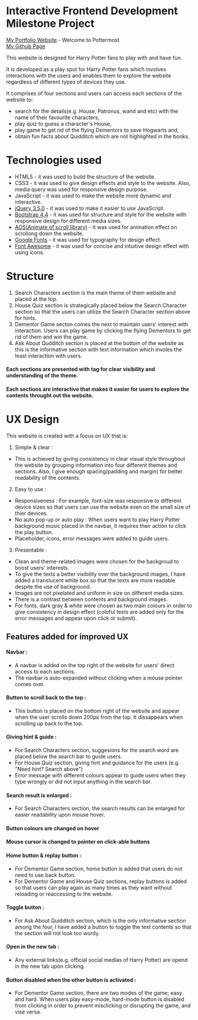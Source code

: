 # Interactive Frontend Development Milestone Project

[My Portfolio Website](https://suchan5.github.io/Project-2/) - Welcome to Pottermost<br>
[My Github Page](https://github.com/suchan5/Project-2)


This website is designed for Harry Potter fans to play with and have fun. 

It is developed as a play spot for Harry Potter fans which involves interactions with the users and enables them to explore the website regardless of different types of devices they use.

It comprises of four sections and users can access each sections of the website to:
* search for the details(e.g. House, Patronus, wand and etc) with the name of their favourite characters,
* play quiz to guess a character's House,
* play game to get rid of the flying Dementors to save Hogwarts and,
* obtain fun facts about Quidditch which are not highlighted in the books.
# Technologies used
* HTML5 - it was used to build the structure of the website.
* CSS3 - it was used to give design effects and style to the website. Also, media query was used for responsive design purpose.
* JavaScript - it was used to make the website more dynamic and interactive.
* [jQuery 3.5.0](https://jquery.com) - it was used to make it easier to use JavaScript.
* [Bootstrap 4.4](https://getbootstrap.com) - it was used for structure and style for the website with responsive design for different media sizes.
* [AOS(Animate of scroll library)](https://michalsnik.github.io/aos/) - it was used for animation effect on scrollong down the website.
* [Google Fonts](https://fonts.google.com)  - it was used for typography for design effect.
* [Font Awesome](https://fontawesome.com) - it was used for concise and intuitive design effect with using icons.
# Structure
1. Search Characters section is the main theme of them website and placed at the top.
2. House Quiz section is strategically placed below the Search Character section so that the users can utilize the Search Character section above for hints.
3. Dementor Game secton comes the next to maintain users' interest with interaction. Users can play game by clicking the flying Dementors to get rid of them and win the game.
4. Ask About Qudditch section is placed at the bottom of the website as this is the informative section with text information which involes the least interaction with users.
#### Each sections are presented with <h> tag for clear visibility and understanding of the theme.
#### Each sections are interactive that makes it easier for users to explore the contents throught out the website.
# UX Design
This website is created with a focus on UX that is:
1. Simple & clear :

- This is achieved by giving consistency in clear visual style throughout the website by grouping information into four different themes and sections. Also, I give enough spacing(padding and margin) for better readability of the contents.

2. Easy to use :
- Responsiveness : For example, font-size was responsive to different device sizes so that users can use the website even on the small size of thier devices.
- No auto pop-up or auto play :  When users want to play Harry Potter background music placed in the navbar, it requires their action to click the play button.
- Placeholder, icons, error messages were added to guide users.
3. Presentable :
- Clean and theme-related images were chosen for the backgroud to boost users' interests.
- To give the texts a better visibility over the background images, I have added a translucent white box so that the texts are more readable despite the use of background.
- Images are not pixelated and uniform in size on different media sizes.
- There is a contrast between contents and background images.
- For fonts, dark gray & white were chosen as two main colours in order to give consistency in design effect (coloful texts are added only for the error messages and appear upon click or submit).

## Features added for improved UX
#### Navbar : 
- A navbar is added on the top right of the website for users' direct access to each sections. 
- The navbar is auto-expanded without clicking when a mouse pointer comes over.
#### Button to scroll back to the top :
- This button is placed on the bottom right of the website and appear when the user scrolls down 200px from the top. It dissappears when scrolling up back to the top.
#### Giving hint & guide :
- For Search Characters section, suggesions for the search word are placed below the search bar to guide users.
- For House Quiz section, giving hint and guidance for the users (e.g. "Need hint? Search above")
- Error message with different colours appear to guide users when they type wrongly or did not input anything in the search bar.
#### Search result is enlarged :
- For Search Characters section, the search results can be enlarged for easier readability upon mouse hover.
#### Button colours are changed on hover
#### Mouse cursor is changed to pointer on click-able buttons
#### Home button & replay button :
- For Dementor Game section, home button is added that users do not need to use back button.
- For Dementor Game and House Quiz sections, replay buttons is added so that users can play again as many times as they want without reloading or reaccessing to the website.
#### Toggle button :
- For Ask About Quidditch section, which is the only informative section among the four, I have added a button to toggle the text contents so that the section will not look too wordy.
#### Open in the new tab :
- Any external links(e.g. official social medias of Harry Potter) are opend in the new tab upon clicking.
#### Button disabled when the other button is activated :
- For Dementor Game section, there are two modes of the game; easy and hard. When users play easy-mode, hard-mode button is disabled from clicking in order to prevent misclicking or disrupting the game, and vise versa.

